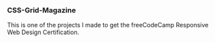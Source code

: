 ### CSS-Grid-Magazine

This is one of the projects I made to get the freeCodeCamp Responsive Web Design Certification.
